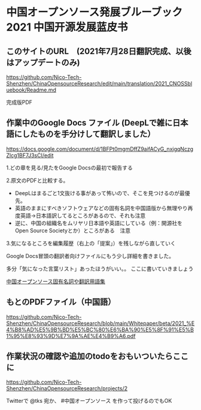 # 中国オープンソース発展ブルーブック 2021 中国开源发展蓝皮书

## このサイトのURL　(2021年7月28日翻訳完成、以後はアップデートのみ)

https://github.com/Nico-Tech-Shenzhen/ChinaOpensourceResearch/edit/main/translation/2021_CNOSSbluebook/Readme.md

完成版PDF


##  作業中のGoogle Docs ファイル (DeepLで雑に日本語にしたものを手分けして翻訳しました）

https://docs.google.com/document/d/1BFPt0mgmDffZ9aifACyG_nxjgqNczgZlcg1BF7J3sCI/edit

1.どの章を見る/見たをGoogle Docsの最初で報告する

2.原文のPDFと比較する。

  -  DeepLはまるごと1文抜ける事があって怖いので、そこを見つけるのが最優先。
  -  英語のままにすべきソフトウェアなどの固有名詞を中国語版から無理やり再度英語→日本語訳してるところがあるので、それも注意
  -  逆に、中国の組織名をムリヤリ日本語や英語にしている（例：開源社をOpen Source Societyとか）ところがある　注意

3.気になるところを編集履歴（右上の「提案」）を残しながら直していく

Google Docs冒頭の翻訳者向けファイルにもう少し詳細を書きました。

多分「気になった言葉リスト」あったほうがいい。。
ここに書いていきましょう

[中国オープンソース固有名詞や翻訳用語集](https://docs.google.com/spreadsheets/d/11hnm1ORdUP6BtvaUJo2Ow70VQQ8dU6v1vRaPdzyM_oY/edit#gid=0)



## もとのPDFファイル（中国語）

https://github.com/Nico-Tech-Shenzhen/ChinaOpensourceResearch/blob/main/Whitepaper/beta/2021_%E4%B8%AD%E5%9B%BD%E5%BC%80%E6%BA%90%E5%8F%91%E5%B1%95%E8%93%9D%E7%9A%AE%E4%B9%A6.pdf

## 作業状況の確認や追加のtodoをおもいついたらここに

https://github.com/Nico-Tech-Shenzhen/ChinaOpensourceResearch/projects/2

Twitterで @tks 宛か、 #中国オープンソース を作って投げるのでもOK
